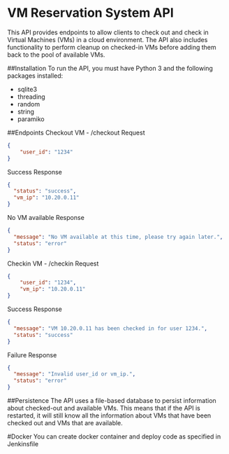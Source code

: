 # VM Reservation System API

This API provides endpoints to allow clients to check out and check in Virtual Machines (VMs) in a cloud environment. The API also includes functionality to perform cleanup on checked-in VMs before adding them back to the pool of available VMs.


##Installation
To run the API, you must have Python 3 and the following packages installed:
- sqlite3
- threading
- random
- string
- paramiko

##Endpoints
Checkout VM - /checkout
Request
```json
{
    "user_id": "1234"
}
```
Success Response
```json
{
  "status": "success",
  "vm_ip": "10.20.0.11"
}
```
No VM available Response
```json
{
  "message": "No VM available at this time, please try again later.",
  "status": "error"
}
```
Checkin VM - /checkin
Request
```json
{
    "user_id": "1234",
    "vm_ip": "10.20.0.11"
}
```
Success Response
```json
{
  "message": "VM 10.20.0.11 has been checked in for user 1234.",
  "status": "success"
}
```
Failure Response
```json
{
  "message": "Invalid user_id or vm_ip.",
  "status": "error"
}
```

##Persistence
The API uses a file-based database to persist information about checked-out and available VMs. This means that if the API is restarted, it will still know all the information about VMs that have been checked out and VMs that are available.

#Docker
You can create docker container and deploy code as specified in Jenkinsfile
